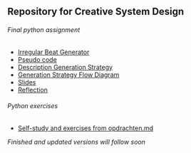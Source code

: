 <h2>Repository for Creative System Design</h2>


<h6>Final python assignment</h6>

- [Irregular Beat Generator](/python_basics/irregularBeatGenerator/irregular_beat_generator.py)<br>
- [Pseudo code](/python_basics/irregularBeatGenerator/pseudo_code.pdf)<br>
- [Description Generation Strategy](/python_basics/irregularBeatGenerator/strategy_pros_cons.pdf)<br>
- [Generation Strategy Flow Diagram](/python_basics/irregularBeatGenerator/strategy_flowchart.pdf)<br>
- [Slides](/python_basics/irregularBeatGenerator/slides.pdf)<br>
- [Reflection](/python_basics/irregularBeatGenerator/reflection.pdf)<br>

<h6>Python exercises</h6>

- [Self-study and exercises from opdrachten.md](/python_basics/exercises)<br>

*Finished and updated versions will follow soon*

<!-- Description Generation Strategy path:
(Irregular Beat Generator)
/python_basics/irregularBeatGenerator/strategy_pros_cons.pdf

Exercises from opdrachten.md and handouts path:
/python_basics/exercises/ -->
